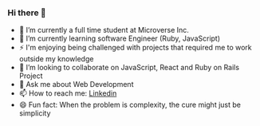 ### Hi there 👋

- 🔭 I’m currently a full time student at Microverse Inc.
- 🌱 I’m currently learning software Engineer (Ruby, JavaScript)
- ⚡ I'm enjoying being challenged with projects that required me to work outside my knowledge
- 👯 I’m looking to collaborate on JavaScript, React and Ruby on Rails Project
- 💬 Ask me about Web Development
- 📫 How to reach me: [Linkedin](https://www.linkedin.com/in/mohamedawood/)
- 😄  Fun fact: When the problem is complexity, the cure might just be simplicity
